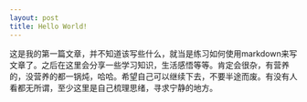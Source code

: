 ```yaml
---
layout: post
title: Hello World!
---
```


这是我的第一篇文章，并不知道该写些什么，就当是练习如何使用markdown来写文章了。之后在这里会分享一些学习知识，生活感悟等等。肯定会很杂，有营养的，没营养的都一锅炖，哈哈。希望自己可以继续下去，不要半途而废。有没有人看都无所谓，至少这里是自己梳理思绪，寻求宁静的地方。